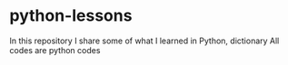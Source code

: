 # python-lessons
In this repository I share some of what I learned in Python, dictionary
All codes are python codes 
